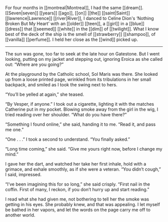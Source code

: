 For four months in [[montreal|Montreal]], I had the same [[dream]]. [[Seven|seven]] [[years]] [[ago]], [[on]] [[the]] [[saint|Saint]] [[lawrence|Lawrence]] [[river|River]], I danced to Celine Dion's ‘Nothing Broken But My Heart’ with an [[older]] [[teen]], a [[girl]] in a [[blue]] [[dress]] that [[seemed]] [[white]] in the [[dim]] of [[twilight]]. What I know best of the deck of the ship is the smell of [[strawberry]] [[shampoo]], of [[vanilla]] [[perfume]]. I held her close as the [[wind]] picked up.

***

The sun was gone, too far to seek at the late hour on Gatestone. But I went looking, putting on my jacket and stepping out, ignoring Eroica as she called out: “Where are you going?”

At the playground by the Catholic school, Sol Maris was there. She looked up from a loose printed page, wrinkled from its tribulations in her small backpack, and smiled as I took the swing next to hers.

“You’ll be yelled at again,” she teased.

“By Vesper, if anyone.” I took out a cigarette, lighting it with the matches Catherine put in my pocket. Blowing smoke away from the girl in the wig, I tried reading over her shoulder. “What do you have there?”

“Something I found online,” she said, handing it to me. “Read it, and pass me one.”

“One . . .” I took a second to understand. “You finally asked.”

“Long time coming,” she said. “Give me yours right now, before I change my mind.”

I gave her the dart, and watched her take her first inhale, hold with a grimace, and exhale smoothly, as if she were a veteran. “You didn’t cough,” I said, impressed.

“I’ve been imagining this for so long,” she said crisply. “First nail in the coffin. First of many, I reckon, if you don’t hurry up and start reading.”

I read what she had given me, not bothering to tell her the smoke was getting in his eyes. She probably knew, and that was appealing. I let myself be bathed in her vapors, and let the words on the page carry me off to another world.

